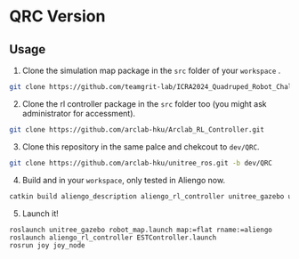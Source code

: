 # QRC Version 

## Usage


1. Clone the simulation map package in the `src` folder of your `workspace` .
```bash
git clone https://github.com/teamgrit-lab/ICRA2024_Quadruped_Robot_Challenges.git
```

2. Clone the rl controller package in the `src` folder too (you might ask administrator for accessment).
```bash
git clone https://github.com/arclab-hku/Arclab_RL_Controller.git
```

3. Clone this repository in the same palce and chekcout to `dev/QRC`.
```bash
git clone https://github.com/arclab-hku/unitree_ros.git -b dev/QRC
```

4. Build and in your `workspace`, only tested in Aliengo now.
```bash
catkin build aliengo_description aliengo_rl_controller unitree_gazebo unitree_legged_msgs unitree_legged_control unitree_controller  gazebo_ros_p3d_tf extend_robot_state_publisher ICRA2024_Quadruped_Competition
```
5. Launch it!
```
roslaunch unitree_gazebo robot_map.launch map:=flat rname:=aliengo
roslaunch aliengo_rl_controller ESTController.launch
rosrun joy joy_node
```